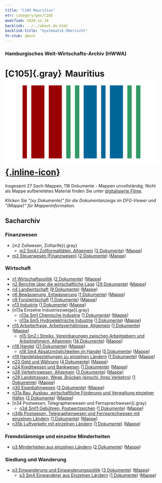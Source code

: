 ```yaml
---
title: "C105 Mauritius"
etr: category/geo/C105
modified: 2020-12-18
backlink: ../../about.de.html
backlink-title: "Systematik-Übersicht"
fn-stub: about
---
```


### Hamburgisches Welt-Wirtschafts-Archiv (HWWA)
# [C105]{.gray}&#8201; Mauritius&#160; [![Wikidata item](/images/Wikidata-logo.svg){.inline-icon}](http://www.wikidata.org/entity/Q1027)




Insgesamt 27 Sach-Mappen, 116 Dokumente - Mappen unvollständig.
Nicht als Mappe aufbereitetes Material finden Sie unter [digitalisierte Filme](/film/h1_sh).

_Klicken Sie "(xy Dokumente)" für die Dokumentanzeige im DFG-Viewer und "(Mappe)" für Mappeninformation._

## Sacharchiv




### Finanzwesen

- [m2 Zollwesen, Zolltarife]{.gray}
  - [m2 Sm4.I Zollformalitäten, Allgemein](../../../subject/about.de.html#m2_Sm4.I) (<a href="https://dfg-viewer.de/show/?tx_dlf[id]=https://pm20.zbw.eu/mets/sh/1414xx/141469/1448xx/144858/public.mets.de.xml" target="_blank">3 Dokumente</a>) ([Mappe](http://purl.org/pressemappe20/folder/sh/141469,144858))
- [m3 Steuerwesen (Finanzwesen)](../../../subject/about.de.html#m3) (<a href="https://dfg-viewer.de/show/?tx_dlf[id]=https://pm20.zbw.eu/mets/sh/1414xx/141469/1448xx/144868/public.mets.de.xml" target="_blank">2 Dokumente</a>) ([Mappe](http://purl.org/pressemappe20/folder/sh/141469,144868))

### Wirtschaft

- [n1 Wirtschaftspolitik](../../../subject/about.de.html#n1) (<a href="https://dfg-viewer.de/show/?tx_dlf[id]=https://pm20.zbw.eu/mets/sh/1414xx/141469/1449xx/144931/public.mets.de.xml" target="_blank">2 Dokumente</a>) ([Mappe](http://purl.org/pressemappe20/folder/sh/141469,144931))
- [n2 Berichte über die wirtschaftliche Lage](../../../subject/about.de.html#n2) (<a href="https://dfg-viewer.de/show/?tx_dlf[id]=https://pm20.zbw.eu/mets/sh/1414xx/141469/1449xx/144972/public.mets.de.xml" target="_blank">29 Dokumente</a>) ([Mappe](http://purl.org/pressemappe20/folder/sh/141469,144972))
- [n4 Landwirtschaft](../../../subject/about.de.html#n4) (<a href="https://dfg-viewer.de/show/?tx_dlf[id]=https://pm20.zbw.eu/mets/sh/1414xx/141469/1450xx/145048/public.mets.de.xml" target="_blank">9 Dokumente</a>) ([Mappe](http://purl.org/pressemappe20/folder/sh/141469,145048))
- [n6 Bewässerung, Entwässerung](../../../subject/about.de.html#n6) (<a href="https://dfg-viewer.de/show/?tx_dlf[id]=https://pm20.zbw.eu/mets/sh/1414xx/141469/1450xx/145073/public.mets.de.xml" target="_blank">1 Dokumente</a>) ([Mappe](http://purl.org/pressemappe20/folder/sh/141469,145073))
- [n9 Forstwirtschaft](../../../subject/about.de.html#n9) (<a href="https://dfg-viewer.de/show/?tx_dlf[id]=https://pm20.zbw.eu/mets/sh/1414xx/141469/1450xx/145074/public.mets.de.xml" target="_blank">1 Dokumente</a>) ([Mappe](http://purl.org/pressemappe20/folder/sh/141469,145074))
- [n13 Industrie](../../../subject/about.de.html#n13) (<a href="https://dfg-viewer.de/show/?tx_dlf[id]=https://pm20.zbw.eu/mets/sh/1414xx/141469/1450xx/145098/public.mets.de.xml" target="_blank">1 Dokumente</a>) ([Mappe](http://purl.org/pressemappe20/folder/sh/141469,145098))
- [n13a Einzelne Industriezweige]{.gray}
  - [n13a Sm1 Chemische Industrie](../../../subject/about.de.html#n13a_Sm1) (<a href="https://dfg-viewer.de/show/?tx_dlf[id]=https://pm20.zbw.eu/mets/sh/1414xx/141469/1451xx/145117/public.mets.de.xml" target="_blank">1 Dokumente</a>) ([Mappe](http://purl.org/pressemappe20/folder/sh/141469,145117))
  - [n13a Sm5 Hydroelektrische Industrie](../../../subject/about.de.html#n13a_Sm5) (<a href="https://dfg-viewer.de/show/?tx_dlf[id]=https://pm20.zbw.eu/mets/sh/1414xx/141469/1451xx/145121/public.mets.de.xml" target="_blank">1 Dokumente</a>) ([Mappe](http://purl.org/pressemappe20/folder/sh/141469,145121))
- [n15 Arbeiterfrage, Arbeitsverhältnisse, Allgemein](../../../subject/about.de.html#n15) (<a href="https://dfg-viewer.de/show/?tx_dlf[id]=https://pm20.zbw.eu/mets/sh/1414xx/141469/1451xx/145155/public.mets.de.xml" target="_blank">1 Dokumente</a>) ([Mappe](http://purl.org/pressemappe20/folder/sh/141469,145155))
  - [n15 Sm2.I Streiks, Vereinbarungen zwischen Arbeitgebern und Arbeitnehmern, Allgemein](../../../subject/about.de.html#n15_Sm2.I) (<a href="https://dfg-viewer.de/show/?tx_dlf[id]=https://pm20.zbw.eu/mets/sh/1414xx/141469/1451xx/145159/public.mets.de.xml" target="_blank">14 Dokumente</a>) ([Mappe](http://purl.org/pressemappe20/folder/sh/141469,145159))
- [n18 Handel](../../../subject/about.de.html#n18) (<a href="https://dfg-viewer.de/show/?tx_dlf[id]=https://pm20.zbw.eu/mets/sh/1414xx/141469/1452xx/145262/public.mets.de.xml" target="_blank">21 Dokumente</a>) ([Mappe](http://purl.org/pressemappe20/folder/sh/141469,145262))
  - [n18 Sm4 Absatzmöglichkeiten im Handel](../../../subject/about.de.html#n18_Sm4) (<a href="https://dfg-viewer.de/show/?tx_dlf[id]=https://pm20.zbw.eu/mets/sh/1414xx/141469/1452xx/145266/public.mets.de.xml" target="_blank">5 Dokumente</a>) ([Mappe](http://purl.org/pressemappe20/folder/sh/141469,145266))
- [n19 Handelsbeziehungen zu einzelnen Ländern](../../../subject/about.de.html#n19) (<a href="https://dfg-viewer.de/show/?tx_dlf[id]=https://pm20.zbw.eu/mets/sh/1414xx/141469/1452xx/145289/public.mets.de.xml" target="_blank">1 Dokumente</a>) ([Mappe](http://purl.org/pressemappe20/folder/sh/141469,145289))
- [n23 Geld und Währung](../../../subject/about.de.html#n23) (<a href="https://dfg-viewer.de/show/?tx_dlf[id]=https://pm20.zbw.eu/mets/sh/1414xx/141469/1453xx/145305/public.mets.de.xml" target="_blank">4 Dokumente</a>) ([Mappe](http://purl.org/pressemappe20/folder/sh/141469,145305))
- [n24 Kreditwesen und Bankwesen](../../../subject/about.de.html#n24) (<a href="https://dfg-viewer.de/show/?tx_dlf[id]=https://pm20.zbw.eu/mets/sh/1414xx/141469/1453xx/145339/public.mets.de.xml" target="_blank">1 Dokumente</a>) ([Mappe](http://purl.org/pressemappe20/folder/sh/141469,145339))
- [n28 Verkehrswesen, Allgemein](../../../subject/about.de.html#n28) (<a href="https://dfg-viewer.de/show/?tx_dlf[id]=https://pm20.zbw.eu/mets/sh/1414xx/141469/1455xx/145509/public.mets.de.xml" target="_blank">3 Dokumente</a>) ([Mappe](http://purl.org/pressemappe20/folder/sh/141469,145509))
- [n29 Landstrassen, Wege, Brücken (einschl. ihres Verkehrs)](../../../subject/about.de.html#n29) (<a href="https://dfg-viewer.de/show/?tx_dlf[id]=https://pm20.zbw.eu/mets/sh/1414xx/141469/1455xx/145524/public.mets.de.xml" target="_blank">1 Dokumente</a>) ([Mappe](http://purl.org/pressemappe20/folder/sh/141469,145524))
- [n30 Eisenbahnwesen](../../../subject/about.de.html#n30) (<a href="https://dfg-viewer.de/show/?tx_dlf[id]=https://pm20.zbw.eu/mets/sh/1414xx/141469/1455xx/145531/public.mets.de.xml" target="_blank">3 Dokumente</a>) ([Mappe](http://purl.org/pressemappe20/folder/sh/141469,145531))
- [n31a Bau, Ausbau, wirtschaftliche Förderung und Verwaltung einzelner Häfen](../../../subject/about.de.html#n31a) (<a href="https://dfg-viewer.de/show/?tx_dlf[id]=https://pm20.zbw.eu/mets/sh/1414xx/141469/1455xx/145565/public.mets.de.xml" target="_blank">3 Dokumente</a>) ([Mappe](http://purl.org/pressemappe20/folder/sh/141469,145565))
- [n34 Postwesen, Telegraphenwesen und Fernsprechwesen]{.gray}
  - [n34 Sm11 Gebühren, Postwertzeichen](../../../subject/about.de.html#n34_Sm11) (<a href="https://dfg-viewer.de/show/?tx_dlf[id]=https://pm20.zbw.eu/mets/sh/1414xx/141469/1456xx/145674/public.mets.de.xml" target="_blank">1 Dokumente</a>) ([Mappe](http://purl.org/pressemappe20/folder/sh/141469,145674))
- [n34b Postwesen, Telegraphenwesen und Fernsprechwesen mit einzelnen Ländern](../../../subject/about.de.html#n34b) (<a href="https://dfg-viewer.de/show/?tx_dlf[id]=https://pm20.zbw.eu/mets/sh/1414xx/141469/1456xx/145680/public.mets.de.xml" target="_blank">1 Dokumente</a>) ([Mappe](http://purl.org/pressemappe20/folder/sh/141469,145680))
- [n35b Luftverkehr mit einzelnen Ländern](../../../subject/about.de.html#n35b) (<a href="https://dfg-viewer.de/show/?tx_dlf[id]=https://pm20.zbw.eu/mets/sh/1414xx/141469/1457xx/145706/public.mets.de.xml" target="_blank">1 Dokumente</a>) ([Mappe](http://purl.org/pressemappe20/folder/sh/141469,145706))

### Fremdstämmige und einzelne Minderheiten

- [o3 Minderheiten aus einzelnen Ländern](../../../subject/about.de.html#o3) (<a href="https://dfg-viewer.de/show/?tx_dlf[id]=https://pm20.zbw.eu/mets/sh/1414xx/141469/1822xx/182220/public.mets.de.xml" target="_blank">2 Dokumente</a>) ([Mappe](http://purl.org/pressemappe20/folder/sh/141469,182220))

### Siedlung und Wanderung

- [p3 Einwanderung und Einwanderungspolitik](../../../subject/about.de.html#p3) (<a href="https://dfg-viewer.de/show/?tx_dlf[id]=https://pm20.zbw.eu/mets/sh/1414xx/141469/1459xx/145917/public.mets.de.xml" target="_blank">3 Dokumente</a>) ([Mappe](http://purl.org/pressemappe20/folder/sh/141469,145917))
  - [p3 Sm4 Einwanderer aus Einzelnen Ländern](../../../subject/about.de.html#p3_Sm4) (<a href="https://dfg-viewer.de/show/?tx_dlf[id]=https://pm20.zbw.eu/mets/sh/1414xx/141469/1822xx/182222/public.mets.de.xml" target="_blank">1 Dokumente</a>) ([Mappe](http://purl.org/pressemappe20/folder/sh/141469,182222))


